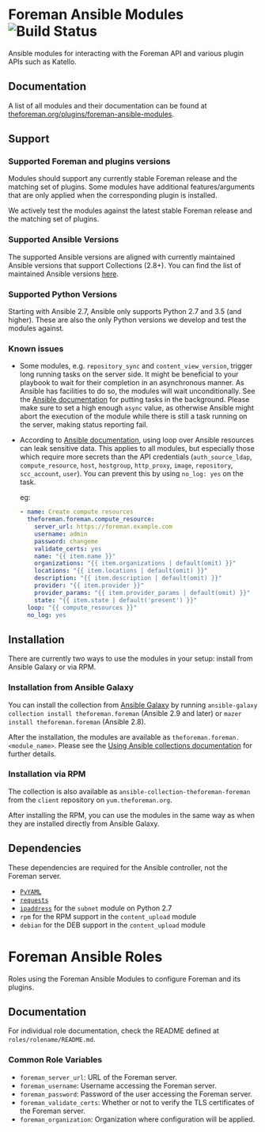 # Foreman Ansible Modules ![Build Status](https://github.com/theforeman/foreman-ansible-modules/workflows/CI/badge.svg)

Ansible modules for interacting with the Foreman API and various plugin APIs such as Katello.

## Documentation

A list of all modules and their documentation can be found at [theforeman.org/plugins/foreman-ansible-modules](https://theforeman.org/plugins/foreman-ansible-modules/).

## Support

### Supported Foreman and plugins versions

Modules should support any currently stable Foreman release and the matching set of plugins.
Some modules have additional features/arguments that are only applied when the corresponding plugin is installed.

We actively test the modules against the latest stable Foreman release and the matching set of plugins.

### Supported Ansible Versions

The supported Ansible versions are aligned with currently maintained Ansible versions that support Collections (2.8+).
You can find the list of maintained Ansible versions [here](https://docs.ansible.com/ansible/latest/reference_appendices/release_and_maintenance.html#release-status).

### Supported Python Versions

Starting with Ansible 2.7, Ansible only supports Python 2.7 and 3.5 (and higher). These are also the only Python versions we develop and test the modules against.

### Known issues

* Some modules, e.g. `repository_sync` and `content_view_version`, trigger long running tasks on the server side. It might be beneficial to your playbook to wait for their completion in an asynchronous manner.
  As Ansible has facilities to do so, the modules will wait unconditionally. See the [Ansible documentation](https://docs.ansible.com/ansible/latest/user_guide/playbooks_async.html) for putting tasks in the background.
  Please make sure to set a high enough `async` value, as otherwise Ansible might abort the execution of the module while there is still a task running on the server, making status reporting fail.

* According to [Ansible documentation](https://docs.ansible.com/ansible/latest/user_guide/playbooks_loops.html), using loop over Ansible resources can leak sensitive data. This applies to all modules, but especially those which require more secrets than the API credentials (`auth_source_ldap`, `compute_resource`, `host`, `hostgroup`, `http_proxy`, `image`, `repository`, `scc_account`, `user`). You can prevent this by using `no_log: yes` on the task.
  
  eg:

   ```yaml
   - name: Create compute resources
     theforeman.foreman.compute_resource:
       server_url: https://foreman.example.com
       username: admin
       password: changeme
       validate_certs: yes
       name: "{{ item.name }}"
       organizations: "{{ item.organizations | default(omit) }}"
       locations: "{{ item.locations | default(omit) }}"
       description: "{{ item.description | default(omit) }}"
       provider: "{{ item.provider }}"
       provider_params: "{{ item.provider_params | default(omit) }}"
       state: "{{ item.state | default('present') }}"
     loop: "{{ compute_resources }}"
     no_log: yes
   ```

## Installation

There are currently two ways to use the modules in your setup: install from Ansible Galaxy or via RPM.

### Installation from Ansible Galaxy

You can install the collection from [Ansible Galaxy](https://galaxy.ansible.com/theforeman/foreman) by running `ansible-galaxy collection install theforeman.foreman` (Ansible 2.9 and later) or `mazer install theforeman.foreman` (Ansible 2.8).

After the installation, the modules are available as `theforeman.foreman.<module_name>`. Please see the [Using Ansible collections documentation](https://docs.ansible.com/ansible/devel/user_guide/collections_using.html) for further details.

### Installation via RPM

The collection is also available as `ansible-collection-theforeman-foreman` from the `client` repository on `yum.theforeman.org`.

After installing the RPM, you can use the modules in the same way as when they are installed directly from Ansible Galaxy.

## Dependencies

These dependencies are required for the Ansible controller, not the Foreman server.

* [`PyYAML`](https://pypi.org/project/PyYAML/)
* [`requests`](https://pypi.org/project/requests/)
* [`ipaddress`](https://pypi.org/project/ipaddress/) for the `subnet` module on Python 2.7
* `rpm` for the RPM support in the `content_upload` module
* `debian` for the DEB support in the `content_upload` module

# Foreman Ansible Roles

Roles using the Foreman Ansible Modules to configure Foreman and its plugins.

## Documentation

For individual role documentation, check the README defined at `roles/rolename/README.md`.

### Common Role Variables

- `foreman_server_url`: URL of the Foreman server.
- `foreman_username`: Username accessing the Foreman server.
- `foreman_password`: Password of the user accessing the Foreman server.
- `foreman_validate_certs`: Whether or not to verify the TLS certificates of the Foreman server.
- `foreman_organization`: Organization where configuration will be applied.
